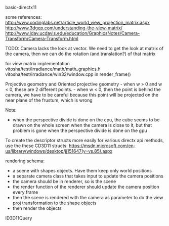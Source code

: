 basic-directx11

some references:
http://www.codinglabs.net/article_world_view_projection_matrix.aspx
http://www.3dgep.com/understanding-the-view-matrix/
http://www.idav.ucdavis.edu/education/GraphicsNotes/Camera-Transform/Camera-Transform.html

TODO:
Camera lacks the look at vector. We need to get the look at matrix of the camera, then we can do the rotation (and translation?) of that matrix

for view matrix implementation
vitosha/test/irradiance/math/math_graphics.h
vitosha/test/irradiance/win32/window.cpp in render_frame()

Projective geometry and Oriented projective geometry
    - when w > 0 and w < 0, these are 2 different points.
    - when w < 0, then the point is behind the camera, we have to be careful because this point will be projected on the near plane of the frustum, which is wrong

Note:
- when the perspective divide is done on the cpu, the cube seems to be drawn on the whole screen when the camera is close to it, but that problem is gone when the perspective divide is done on the gpu

To create the descriptor structs more easily for various directx api methods, use the these CD3D11 structs:
https://msdn.microsoft.com/en-us/library/windows/desktop/jj151647(v=vs.85).aspx

rendering schema:
- a scene with shapes objects. Have them keep only world positions
- a separate camera class that takes input to update the camera positions
- the camera should be in renderer, so is the scene
- the render function of the renderer should update the camera position every frame
- then the scene is rendered with the camera as parameter to do the view proj transformation to the shape objects
- then render the objects

ID3D11Query
